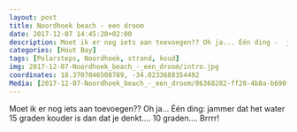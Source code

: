 ```yaml
---
layout: post
title: Noordhoek beach - een droom
date: 2017-12-07 14:45:20+02:00
description: Moet ik er nog iets aan toevoegen?? Oh ja... Één ding -  jammer dat het water 15 graden kouder is dan dat je denkt.... 10 graden.... Brrrr
categories: [Hout Bay]
tags: [Polarsteps, Noordhoek, strand, koud]
img: 2017-12-07-Noordhoek_beach_-_een_droom/intro.jpg
coordinates: 18.3707046508789, -34.0233688354492
Media: [2017-12-07-Noordhoek_beach_-_een_droom/86368282-ff20-4b8a-b690-8a0043f6780f_large_image.jpg, 2017-12-07-Noordhoek_beach_-_een_droom/059d3569-d7c8-4770-becd-35d2c6e9e9c1_large_image.jpg, 2017-12-07-Noordhoek_beach_-_een_droom/1bfa33b3-af2f-40b3-92eb-068ee0aa6971_large_image.jpg, 2017-12-07-Noordhoek_beach_-_een_droom/18ecfe2e-a8b4-421a-8cd5-5c65a87804dd_large_image.jpg, 2017-12-07-Noordhoek_beach_-_een_droom/425e2e9e-bd97-44e0-a05b-75ef8d58522f_large_image.jpg, 2017-12-07-Noordhoek_beach_-_een_droom/1ba05025-160d-495b-8770-7674e548f2b5_large_image.jpg, 2017-12-07-Noordhoek_beach_-_een_droom/1f5d26b8-baaa-4c16-b891-8a1ba7452360_large_image.jpg]
---
```

Moet ik er nog iets aan toevoegen?? Oh ja... Één ding: jammer dat het water 15 graden kouder is dan dat je denkt.... 10 graden.... Brrrr!